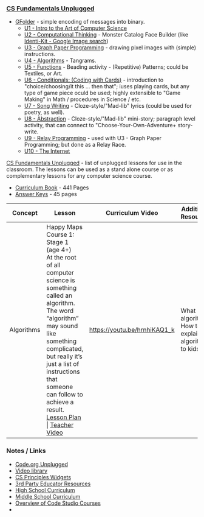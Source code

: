 ### [CS Fundamentals Unplugged](https://code.org/curriculum/unplugged) 

- [GFolder](https://drive.google.com/open?id=0BysMfTbvAUUVc2MtZEJoV0hTNzA) - simple encoding of messages into binary.
  - [U1 - Intro to the Art of Computer Science](https://drive.google.com/open?id=0BysMfTbvAUUVVGdWODlUSkZqZ1E)
  - [U2 - Computational Thinking](https://drive.google.com/open?id=0BysMfTbvAUUVOVl1ME4za0tHOW8) - Monster Catalog Face Builder \(like [Identi-Kit - Google Image search](https://www.google.ca/search?q=Identi-Kit&rlz=1C1CHBF_enCA700CA700&source=lnms&tbm=isch&sa=X&ved=0ahUKEwjxjczN4vjTAhVH8GMKHbFcBO8Q_AUICigB&biw=1050&bih=1584))
  - [U3 - Graph Paper Programming](https://drive.google.com/open?id=0BysMfTbvAUUVb3dCMEF5Q29xZDQ) - drawing pixel images with \(simple\) instructions.
  - [U4 - Algorithms](https://drive.google.com/open?id=0BysMfTbvAUUVWXVFN1Ffdzhobk0) - Tangrams.
  - [U5 - Functions](https://drive.google.com/open?id=0BysMfTbvAUUVYUtSZHdhaFdJSFk) - Beading activity - \(Repetitive\) Patterns; could be Textiles, or Art.
  - [U6 - Conditionals\: \(Coding with Cards\)](https://drive.google.com/open?id=0BysMfTbvAUUVOTcxcDVnV0pGeDQ) - introduction to "choice/choosing/it this ... then that"; iuses playing cards, but any type of game piece oculd be used; highly extensible to "Game Making" in Math / procedures in Science / etc.
  - [U7 - Song Writing](https://drive.google.com/open?id=0BysMfTbvAUUVODNjTVlzUkVNU1k) - Cloze-style/"Mad-lib" lyrics \(could be used for poetry, as well\).
  - [U8 - Abstraction](https://drive.google.com/open?id=0BysMfTbvAUUVQkpzTGdwNU1haUU) - Cloze-style/"Mad-lib" mini-story; paragraph level activity, that can connect to "Choose-Your-Own-Adventure+ story-write.
  - [U9 - Relay Programming](https://drive.google.com/open?id=0BysMfTbvAUUVcTVqTmotSm5waVU) - used with U3 - Graph Paper Programming; but done as a Relay Race.
  - [U10 - The Internet](https://drive.google.com/open?id=0BysMfTbvAUUVbTlKQjVlYWhkVmc)

[CS Fundamentals Unplugged](https://code.org/curriculum/unplugged) - list of unplugged lessons for use in the classroom. The lessons can be used as a stand alone course or as complementary lessons for any computer science course.
- [Curriculum Book](https://code.org/curriculum/docs/k-5/complete_compressed.pdf) - 441 Pages
- [Answer Keys](https://code.org/curriculum/docs/k-5/teacherKeyComplete.pdf) - 45 pages

Concept |	Lesson	| Curriculum Video	| Additional Resources
--- | --- | --- | ---
Algorithms| Happy Maps <br />Course 1: Stage 1 <br />(age 4+) <br />At the root of all computer science is something called an algorithm. The word “algorithm” may sound like something complicated, but really it’s just a list of instructions that someone can follow to achieve a result. <br />[Lesson Plan](https://code.org/curriculum/course1/1/Teacher) \| [Teacher Video](https://www.youtube.com/watch?v=En6Bshuqljg) | https://youtu.be/hrnhiKAQ1_k	| What is an algorithm? How to explain algorithms to kids

### Notes / Links 
- [Code.org Unplugged](code_org-unplugged.md)
- [Video library](https://code.org/educate/resources/videos)
- [CS Principles Widgets](https://code.org/educate/csp/widgets)
- [3rd Party Educator Resources](https://code.org/educate/curriculum/3rd-party)
- [High School Curriculum](https://code.org/educate/curriculum/high-school)
- [Middle School Curriculum](https://code.org/educate/curriculum/middle-school)
- [Overview of Code Studio Courses](https://code.org/educate/curriculum/courses)
- []()
